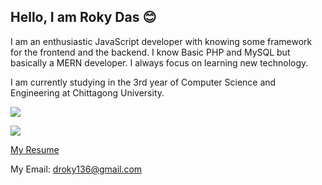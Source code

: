 ## Hello, I am Roky Das 😊

I am an enthusiastic JavaScript developer with knowing some framework for the frontend and the backend. I know Basic PHP and MySQL but basically a MERN developer. I always focus on learning new technology. 

I am currently studying in the 3rd year of Computer Science and Engineering at Chittagong University. 

<a href="https://linkedin.com/in/rokydas"><img src="https://img.shields.io/badge/connect-%230077B5.svg?&style=for-the-badge&logo=linkedin&logoColor=white"></a>

<a href="https://github.com/rokydas"><img src="https://img.shields.io/badge/github-%23100000.svg?&style=for-the-badge&logo=github&logoColor=white"></a>



[My Resume](https://drive.google.com/file/d/1W3WQSkJQpsYncoJDmm7CMSJhEFaZvRPU/view)

My Email: droky136@gmail.com

